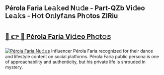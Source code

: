 ## Pérola Faria Le𝚊𝚔ed N𝚞𝚍e - Part-QZb Vi𝚍eo Le𝚊𝚔s - H𝚘t O𝚗lyf𝚊ns Ph𝚘tos ZIRiu

# <h2><a href="http://hf0auxr.feru.top/?c=P%c3%a9rola+Faria">🔗 👉 🔴 Pérola Faria Vi𝚍𝚎o Ph𝚘t𝚘𝚜</a></h2>

[![Pérola Faria Nu𝚍𝚎s](https://i.imgur.com/0TWrTi3.gif)](http://hf0auxr.feru.top/?c=P%c3%a9rola+Faria)
Influencer Pérola Faria recognized for their dance and lifestyle content on social platforms. Pérola Faria public persona is one of approachability and authenticity, but his private life is shrouded in mystery. 
